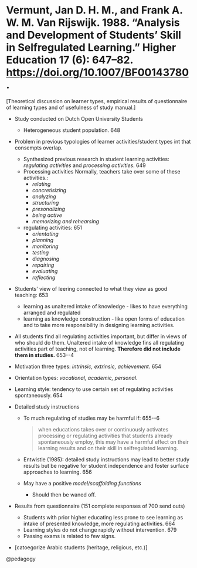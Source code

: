 # Vermunt, Jan D. H. M., and Frank A. W. M. Van Rijswijk. 1988. “Analysis and Development of Students’ Skill in Selfregulated Learning.” Higher Education 17 (6): 647–82. https://doi.org/10.1007/BF00143780.

[Theoretical discussion on learner types, empirical results of questionnaire of learning types and of usefulness of study manual.]

- Study conducted on Dutch Open University Students
  - Heterogeneous student population. 648

- Problem in previous typologies of learner activities/student types int that consempts overlap.
  - Synthesized previous research in student learning activities: *regulating activities* and *processing activities*. 649
  - Processing activities Normally, teachers take over some of these activities.:
    - *relating*
    - *concretisizing*
    - *analyzing*
    - *structuring*
    - *presonalizing*
    - *being active*
    - *memorizing and rehearsing*
  - regulating activities:  651
    - *orientating*
    - *planning*
    - *monitoring*
    - *testing*
    - *diagnosing*
    - *repairing*
    - *evaluating*
    - *reflecting*

- Students' view of leering connected to what they view as good teaching: 653
  - learning as unaltered intake of knowledge - likes to have everything arranged and regulated
  - learning as knowledge construction - like open forms of education and to take more responsibility in designing learning activities.

- All students find all regulating activities important, but differ in views of who should do them. Unaltered intake of knowledge fins all regulating activities part of teaching, not of learning. **Therefore did not include them in studies.** 653--4

- Motivation three types: *intrinsic, extrinsic, achievement*. 654 

- Orientation types: *vocational, academic, personal*.

- Learning style: tendency to use certain set of regulating activities spontaneously. 654 

- Detailed study instructions
  - To much regulating of studies may be harmful if: 655--6

    > when educations takes over or continuously activates processing or regulating activities that students already spontaneously employ, this may have a harmful effect on their learning results and on their skill in selfregulated learning.  

  - Entwistle (1985): detailed study instructions may lead to better study results but be negative for student independence and foster surface approaches to learning. 656
 
  - May have a positive *model/scaffolding functions*
    - Should then be waned off.

- Results from questionnaire (151 complete responses of 700 send outs)
  - Students with prior higher educating less prone to see learning as intake of presented knowledge, more regulating activities. 664
  - Learning styles do not change rapidly without intervention. 679
  - Passing exams is related to few signs.

- [catoegorize Arabic students (heritage, religious, etc.)]

@pedagogy
